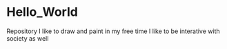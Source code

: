 # Hello_World
Repository 
I like to draw and paint in my free time
I like to be interative with society as well
